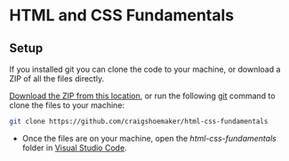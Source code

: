 # HTML and CSS Fundamentals

## Setup

If you installed git you can clone the code to your machine, or download a ZIP of all the files directly.

[Download the ZIP from this location](https://github.com/craigshoemaker/html-css-fundamentals/archive/main.zip), or run the following [git](https://git-scm.com/downloads) command to clone the files to your machine:

```bash
git clone https://github.com/craigshoemaker/html-css-fundamentals
```

- Once the files are on your machine, open the _html-css-fundamentals_ folder in [Visual Studio Code](https://code.visualstudio.com/).
